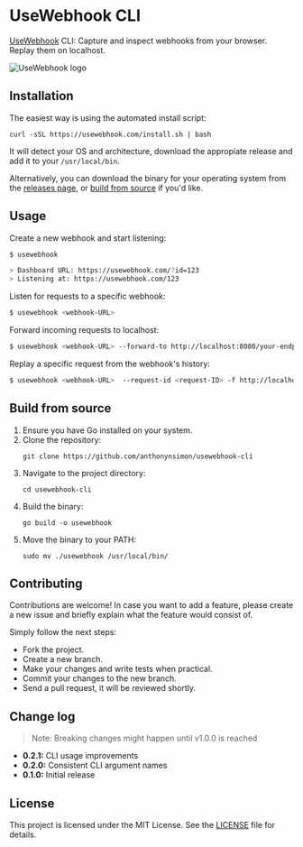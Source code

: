 # UseWebhook CLI

[UseWebhook](https://usewebhook.com) CLI: Capture and inspect webhooks from your browser. Replay them on localhost.

![UseWebhook logo](https://github.com/user-attachments/assets/fc2d80a2-4d9b-4e9e-92b5-2bd1af8e2983)

## Installation

The easiest way is using the automated install script:

```
curl -sSL https://usewebhook.com/install.sh | bash
```

It will detect your OS and architecture, download the appropiate release and add it to your `/usr/local/bin`.

Alternatively, you can download the binary for your operating system from the [releases page](https://github.com/anthonynsimon/usewebhook-cli/releases), or [build from source](#build-from-source) if you'd like.

## Usage

Create a new webhook and start listening:

```bash
$ usewebhook

> Dashboard URL: https://usewebhook.com/?id=123
> Listening at: https://usewebhook.com/123
```

Listen for requests to a specific webhook:

```bash
$ usewebhook <webhook-URL>
```

Forward incoming requests to localhost:

```bash
$ usewebhook <webhook-URL> --forward-to http://localhost:8080/your-endpoint
```

Replay a specific request from the webhook's history:

```bash
$ usewebhook <webhook-URL>  --request-id <request-ID> -f http://localhost:8080/your-endpoint
```


## Build from source

1. Ensure you have Go installed on your system.
2. Clone the repository:
   ```
   git clone https://github.com/anthonynsimon/usewebhook-cli
   ```
3. Navigate to the project directory:
   ```
   cd usewebhook-cli
   ```
4. Build the binary:
   ```
   go build -o usewebhook
   ```
5. Move the binary to your PATH:
   ```
   sudo mv ./usewebhook /usr/local/bin/
   ```


## Contributing

Contributions are welcome! In case you want to add a feature, please create a new issue and briefly explain what the feature would consist of.

Simply follow the next steps:

- Fork the project.
- Create a new branch.
- Make your changes and write tests when practical.
- Commit your changes to the new branch.
- Send a pull request, it will be reviewed shortly.

## Change log

> Note: Breaking changes might happen until v1.0.0 is reached

- **0.2.1:** CLI usage improvements
- **0.2.0:** Consistent CLI argument names
- **0.1.0:** Initial release

## License

This project is licensed under the MIT License. See the [LICENSE](LICENSE) file for details.
